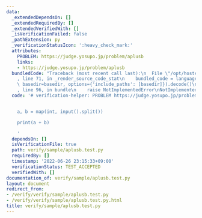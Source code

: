 ```yaml
---
data:
  _extendedDependsOn: []
  _extendedRequiredBy: []
  _extendedVerifiedWith: []
  _isVerificationFailed: false
  _pathExtension: py
  _verificationStatusIcon: ':heavy_check_mark:'
  attributes:
    PROBLEM: https://judge.yosupo.jp/problem/aplusb
    links:
    - https://judge.yosupo.jp/problem/aplusb
  bundledCode: "Traceback (most recent call last):\n  File \"/opt/hostedtoolcache/Python/3.10.6/x64/lib/python3.10/site-packages/onlinejudge_verify/documentation/build.py\"\
    , line 71, in _render_source_code_stat\n    bundled_code = language.bundle(stat.path,\
    \ basedir=basedir, options={'include_paths': [basedir]}).decode()\n  File \"/opt/hostedtoolcache/Python/3.10.6/x64/lib/python3.10/site-packages/onlinejudge_verify/languages/python.py\"\
    , line 96, in bundle\n    raise NotImplementedError\nNotImplementedError\n"
  code: '# verification-helper: PROBLEM https://judge.yosupo.jp/problem/aplusb


    a, b = map(int, input().split())

    print(a + b)

    '
  dependsOn: []
  isVerificationFile: true
  path: verify/sample/aplusb.test.py
  requiredBy: []
  timestamp: '2022-06-26 23:15:33+09:00'
  verificationStatus: TEST_ACCEPTED
  verifiedWith: []
documentation_of: verify/sample/aplusb.test.py
layout: document
redirect_from:
- /verify/verify/sample/aplusb.test.py
- /verify/verify/sample/aplusb.test.py.html
title: verify/sample/aplusb.test.py
---
```

